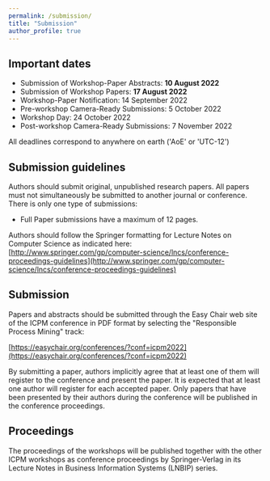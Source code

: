 ```yaml
---
permalink: /submission/
title: "Submission"
author_profile: true
---
```


## Important dates

* Submission of Workshop-Paper Abstracts: **10 August 2022**
* Submission of Workshop Papers: **17 August 2022**
* Workshop-Paper Notification: 14 September 2022
* Pre-workshop Camera-Ready Submissions: 5 October 2022
* Workshop Day: 24 October 2022
* Post-workshop Camera-Ready Submissions: 7 November 2022

All deadlines correspond to anywhere on earth ('AoE' or 'UTC-12')

## Submission guidelines
Authors should submit original, unpublished research papers. All papers must not simultaneously be submitted to another journal or conference. There is only one type of submissions:

* Full Paper submissions have a maximum of 12 pages.

Authors should follow the Springer formatting for Lecture Notes on Computer Science as indicated here:
[http://www.springer.com/gp/computer-science/lncs/conference-proceedings-guidelines](http://www.springer.com/gp/computer-science/lncs/conference-proceedings-guidelines)

## Submission
Papers and abstracts should be submitted through the Easy Chair web site of the ICPM conference in PDF format by selecting the "Responsible Process Mining" track:

[https://easychair.org/conferences/?conf=icpm2022](https://easychair.org/conferences/?conf=icpm2022)

By submitting a paper, authors implicitly agree that at least one of them will register to the conference and present the paper. It is expected that at least one author will register for each accepted paper. Only papers that have been presented by their authors during the conference will be published in the conference proceedings.

## Proceedings
The proceedings of the workshops will be published together with the other ICPM workshops as conference proceedings by Springer-Verlag in its Lecture Notes in Business Information Systems (LNBIP) series.
